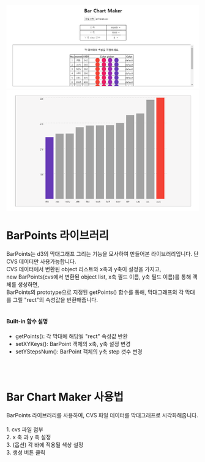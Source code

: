 <div align="center">	
    <img src="bar-chart-maker1.PNG" width="800px"</img> 
    <img src="bar-chart-maker2.PNG" width="800px"</img> 
</div>	

<h1>BarPoints 라이브러리</h1>
<p>
BarPoints는 d3의 막대그래프 그리는 기능을 모사하여 만들어본 라이브러리입니다. 단 CVS 데이터만 사용가능합니다.<br/>
CVS 데이터에서 변환된 object 리스트와 x축과 y축이 설정을 가지고,<br/>
new BarPoints(cvs에서 변환된 object list, x축 필드 이름, y축 필드 이름)를 통해 객체를 생성하면, <br/>
BarPoints의 prototype으로 지정된 getPoints() 함수를 통해, 막대그래프의 각 막대를 그릴 "rect"의 속성값을 반환해줍니다.<br/>
<br/>
<h4>Built-in 함수 설명</h4>
<ul>
    <li> getPoints(): 각 막대에 해당될 "rect" 속성값 반환</li> 
    <li> setXYKeys(): BarPoint 객체의 x축, y축 설정 변경</li>
    <li> setYStepsNum(): BarPoint 객체의 y축 step 갯수 변경</li>
</ul>
</p>
<br/>
<br/>
<h1><b>Bar Chart Maker</b> 사용법</h1>
<p>
BarPoints 라이브러리를 사용하여, CVS 파일 데이터를 막대그래프로 시각화해줍니다.
<br/>
<br/>
1. cvs 파일 첨부<br/>
2. x 축 과 y 축 설정<br/>
3. (옵션) 각 바에 적용될 색상 설정 <br/>
3. 생성 버튼 클릭
</p>
  
 
